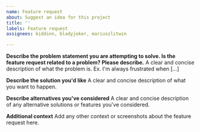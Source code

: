 ```yaml
---
name: Feature request
about: Suggest an idea for this project
title: ''
labels: Feature request
assignees: kiddinn, bladyjoker, mariuszlitwin

---
```


**Describe the problem statement you are attempting to solve. Is the feature request related to
a problem? Please describe.**
A clear and concise description of what the problem is. Ex. I'm always frustrated when [...]

**Describe the solution you'd like**
A clear and concise description of what you want to happen.

**Describe alternatives you've considered**
A clear and concise description of any alternative solutions or features you've considered.

**Additional context**
Add any other context or screenshots about the feature request here.
